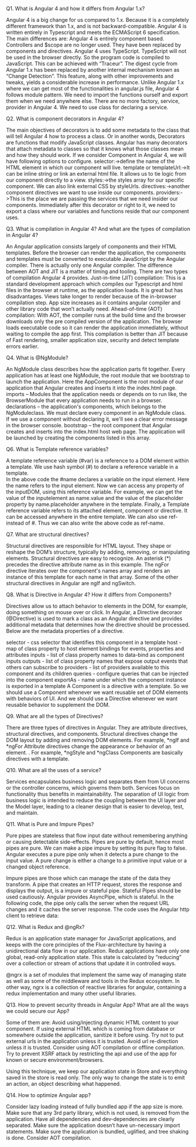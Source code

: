 Q1. What is Angular 4 and how it differs from Angular 1.x?

Angular 4 is a big change for us compared to 1.x. Because it is a completely different framework than 1.x, and is not backward-compatible. Angular 4 is written entirely in Typescript and meets the ECMAScript 6 specification. The main differences are:
Angular 4 is entirely component based. Controllers and $scope are no longer used. They have been replaced by components and directives.
Angular 4 uses TypeScript. TypeScript will not be used in the browser directly. So the program code is compiled to JavaScript. This can be achieved with “Traceur”.
The digest cycle from Angular 1.x has been replaced by another internal mechanism known as “Change Detection”. This feature, along with other improvements and tweaks, yields a considerable increase in performance.
Unlike Angular 1.x where we can get most of the functionalities in angular.js file, Angular 4 follows module pattern. We need to import the functions ourself and export them when we need anywhere else.
There are no more factory, service, provider in Angular 4. We need to use class for declaring a service.

Q2. What is component decorators in Angular 4?

The main objectives of decorators is to add some metadata to the class that will tell Angular 4 how to process a class. Or in another words, Decorators are functions that modify JavaScript classes. Angular has many decorators that attach metadata to classes so that it knows what those classes mean and how they should work.
If we consider Component in Angular 4, we will have following options to configure.
selector:->define the name of the HTML element in which our component will live.
template or templateUrl:->It can be inline string or link an external html file. It allows us to tie logic from our component directly to a view.
styles:->the styles array for our specific component. We can also link external CSS by styleUrls.
directives:->another component directives we want to use inside our components.
providers:->This is the place we are passing the services that we need insider our components.
Immediately after this decorator or right to it, we need to export a class where our variables and functions reside that our component uses.

Q3. What is compilation in Angular 4? And what are the types of compilation in Angular 4?

An Angular application consists largely of components and their HTML templates. Before the browser can render the application, the components and templates must be converted to executable JavaScript by the Angular compiler.
There is actually only one Angular compiler. The difference between AOT and JIT is a matter of timing and tooling. There are two types of compilation Angular 4 provides.
Just-in-time (JIT) compilation: This is a standard development approach which compiles our Typescript and html files in the browser at runtime, as the application loads. It is great but has disadvantages. Views take longer to render because of the in-browser compilation step. App size increases as it contains angular compiler and other library code that won’t actually need.
Ahead-of-time (AOT) compilation: With AOT, the compiler runs at the build time and the browser downloads only the pre compiled version of the application. The browser loads executable code so it can render the application immediately, without waiting to compile the app first. This compilation is better than JIT because of Fast rendering, smaller application size, security and detect template errors earlier.

Q4. What is @NgModule?

An NgModule class describes how the application parts fit together. Every application has at least one NgModule, the root module that we bootstrap to launch the application.
Here the AppComponent is the root module of our application that Angular creates and inserts it into the index.html page.
imports – Modules that the application needs or depends on to run like, the BrowserModule that every application needs to run in a browser.
declarations – the application's components, which belongs to the NgModuleclass. We must declare every component in an NgModule class. If we use a component without declaring it, we'll see a clear error message in the browser console.
bootstrap – the root component that Angular creates and inserts into the index.html host web page. The application will be launched by creating the components listed in this array.

Q6. What is Template reference variables?

A template reference variable (#var) is a reference to a DOM element within a template. We use hash symbol (#) to declare a reference variable in a template.\
In the above code the #name declares a variable on the input element. Here the name refers to the input element. Now we can access any property of the inputDOM, using this reference variable. For example, we can get the value of the inputelement as name.value and the value of the placeholder property by name.placeholder anywhere in the template.
Finally, a Template reference variable refers to its attached element, component or directive. It can be accessed anywhere in the entire template. We can also use ref- instead of #. Thus we can also write the above code as ref-name.

Q7. What are structural directives?

Structural directives are responsible for HTML layout. They shape or reshape the DOM’s structure, typically by adding, removing, or manipulating elements. Structural directives are easy to recognize. An asterisk (*) precedes the directive attribute name as in this example.
The ngFor directive iterates over the component's names array and renders an instance of this template for each name in that array.
Some of the other structural directives in Angular are ngIf and ngSwitch.

Q8. What is Directive in Angular 4? How it differs from Components?

Directives allow us to attach behavior to elements in the DOM, for example, doing something on mouse over or click. In Angular, a Directive decoraor (@Directive) is used to mark a class as an Angular directive and provides additional metadata that determines how the directive should be processed. Below are the metadata properties of a directive.

selector - css selector that identifies this component in a template
host - map of class property to host element bindings for events, properties and attributes
inputs - list of class property names to data-bind as component inputs
outputs - list of class property names that expose output events that others can subscribe to
providers - list of providers available to this component and its children
queries - configure queries that can be injected into the component
exportAs - name under which the component instance is exported in a template
A Component is a directive with a template. So we should use a Component whenever we want reusable set of DOM elements with behaviors of UI. And we should use a Directive whenever we want reusable behavior to supplement the DOM.

Q9. What are all the types of Directives?

There are three types of directives in Angular. They are attribute directives, structural directives, and components.
Structural directives change the DOM layout by adding and removing DOM elements. For example, *ngIf and *ngFor
Attribute directives change the appearance or behavior of an element. . For example, *ngStyle and *ngClass
Components are basically directives with a template.

Q10. What are all the uses of a service?

Services encapsulates business logic and separates them from UI concerns or the controller concerns, which governs them both.
Services focus on functionality thus benefits in maintainability. The separation of UI logic from business logic is intended to reduce the coupling between the UI layer and the Model layer, leading to a cleaner design that is easier to develop, test, and maintain.

Q11. What is Pure and Impure Pipes?

Pure pipes are stateless that flow input date without remembering anything or causing detectable side-effects. Pipes are pure by default, hence most pipes are pure. We can make a pipe impure by setting its pure flag to false. Angular executes a pure pipe only when it detects a pure change to the input value. A pure change is either a change to a primitive input value or a changed object reference.

Impure pipes are those which can manage the state of the data they transform. A pipe that creates an HTTP request, stores the response and displays the output, is a impure or stateful pipe. Stateful Pipes should be used cautiously. Angular provides AsyncPipe, which is stateful. In the following code, the pipe only calls the server when the request URL changes and it caches the server response. The code uses the Angular http client to retrieve data:

Q12. What is Redux and @ngRx?

Redux is an application state manager for JavaScript applications, and keeps with the core principles of the Flux-architecture by having a unidirectional data flow in our application. Redux applications have only one global, read-only application state. This state is calculated by “reducing” over a collection or stream of actions that update it in controlled ways.

@ngrx is a set of modules that implement the same way of managing state as well as some of the middleware and tools in the Redux ecosystem. In other way, ngrx is a collection of reactive libraries for angular, containing a redux implementation and many other useful libraries.

Q13. How to prevent security threads in Angular App? What are all the ways we could secure our App?

Some of them are:
Avoid using/injecting dynamic HTML content to your component.
If using external HTML which is coming from database or somewhere outside the application, sanitize it before using.
Try not to put external urls in the application unless it is trusted. Avoid url re-direction unless it is trusted.
Consider using AOT compilation or offline compilation.
Try to prevent XSRF attack by restricting the api and use of the app for known or secure environment/browsers.

Using this technique, we keep our application state in Store and everything saved in the store is read only. The only way to change the state is to emit an action, an object describing what happened.

Q14. How to optimize Angular app?

Consider lazy loading instead of fully bundled app if the app size is more.
Make sure that any 3rd party library, which is not used, is removed from the application.
Have all dependencies and dev-dependencies are clearly separated.
Make sure the application doesn’t have un-necessary import statements.
Make sure the application is bundled, uglified, and tree shaking is done.
Consider AOT compilation.

